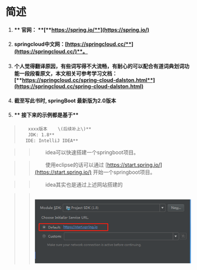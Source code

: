 # 简述

1. #### ** 官网： **[**https://spring.io/**](https://spring.io/)
2. #### **springcloud中文网：**[**https://springcloud.cc/**](https://springcloud.cc/)**。**
3. #### **个人觉得翻译原因，有些词写得不大流畅，有耐心的可以配合有道词典划词功能一段段看原文，本文相关可参考学习文档：**[**https://springcloud.cc/spring-cloud-dalston.html**](https://springcloud.cc/spring-cloud-dalston.html)
4. #### **截至写此书时, springBoot 最新版为2.0版本**

5. #### **      接下来的示例都是基于**

>        xxxx版本    \(后续补上\)**
>        JDK: 1.8**
>       IDE: IntelliJ IDEA**

>> &ensp;&emsp;&nbsp; idea可以快速搭建一个springboot项目。

>>  &ensp;&emsp;&nbsp; 使用eclipse的话可以通过   [https://start.spring.io/](https://start.spring.io/)  开始一个springboot项目。

>> &ensp;&emsp;&nbsp; idea其实也是通过上述网站搭建的

>> &ensp;&emsp;&nbsp; ![](/assets/idea搭建时所选的ServiceUrl.png)



